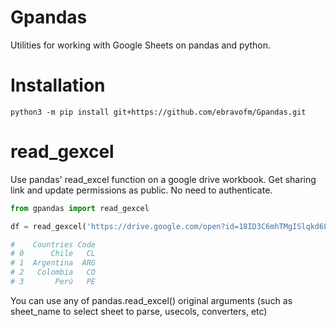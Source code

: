 # Gpandas

Utilities for working with Google Sheets on pandas and python.

# Installation

```
python3 -m pip install git+https://github.com/ebravofm/Gpandas.git
```
# read_gexcel

Use pandas' read_excel function on a google drive workbook. Get sharing link and update permissions as public. No need to authenticate.
```python
from gpandas import read_gexcel

df = read_gexcel('https://drive.google.com/open?id=18ID3C6mhTMgISlqkd6L1NOfWRdxiEwdMqAWvSKkvcd8')

#    Countries Code
# 0      Chile   CL
# 1  Argentina  ARG
# 2   Colombia   CO
# 3       Perú   PE
```
You can use any of pandas.read_excel() original arguments (such as sheet_name to select sheet to parse, usecols, converters, etc)
